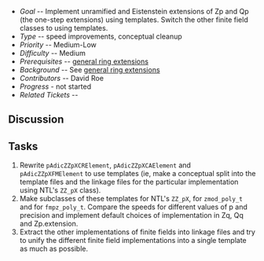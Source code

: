 
* _Goal_ -- Implement unramified and Eistenstein extensions of Zp and Qp (the one-step extensions) using templates.  Switch the other finite field classes to using templates. 
* _Type_ -- speed improvements, conceptual cleanup 
* _Priority_ -- Medium-Low 
* _Difficulty_ -- Medium 
* _Prerequisites_ -- <a href="/padics/GeneralExtensions">general ring extensions</a> 
* _Background_ -- See <a href="/padics/GeneralExtensions">general ring extensions</a> 
* _Contributors_ -- David Roe 
* _Progress_ - not started 
* _Related Tickets_ --  

## Discussion


## Tasks

1. Rewrite `pAdicZZpXCRElement`, `pAdicZZpXCAElement` and `pAdicZZpXFMElement` to use templates (ie, make a conceptual split into the template files and the linkage files for the particular implementation using NTL's `ZZ_pX` class). 
1. Make subclasses of these templates for NTL's `ZZ_pX`, for `zmod_poly_t` and for `fmpz_poly_t`.  Compare the speeds for different values of p and precision and implement default choices of implementation in Zq, Qq and Zp.extension. 
1. Extract the other implementations of finite fields into linkage files and try to unify the different finite field implementations into a single template as much as possible. 